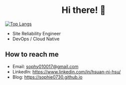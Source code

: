 <div align="center">
  <h1>Hi there! 👋</h1>
</div>

[![Top Langs](https://github-readme-stats.vercel.app/api/top-langs/?username=sophie0730)](https://github.com/anuraghazra/github-readme-stats)


- Site Reliability Engineer
- DevOps / Cloud Native

## How to reach me
- Email: sophy010017@gmail.com
- LinkedIn: https://www.linkedin.com/in/hsuan-ni-hsu/
- Blog: https://sophie0730.github.io

